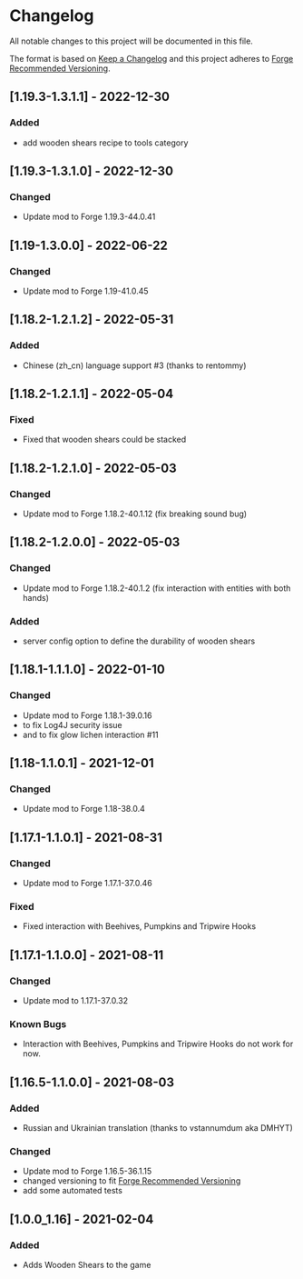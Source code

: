 # Changelog
All notable changes to this project will be documented in this file.

The format is based on [Keep a Changelog](http://keepachangelog.com/en/1.0.0/) and this project adheres to [Forge Recommended Versioning](https://mcforge.readthedocs.io/en/latest/conventions/versioning/).

## [1.19.3-1.3.1.1] - 2022-12-30
### Added
- add wooden shears recipe to tools category

## [1.19.3-1.3.1.0] - 2022-12-30
### Changed
- Update mod to Forge 1.19.3-44.0.41

## [1.19-1.3.0.0] - 2022-06-22
### Changed
- Update mod to Forge 1.19-41.0.45

## [1.18.2-1.2.1.2] - 2022-05-31
### Added
- Chinese (zh_cn) language support #3 (thanks to rentommy)

## [1.18.2-1.2.1.1] - 2022-05-04
### Fixed
- Fixed that wooden shears could be stacked

## [1.18.2-1.2.1.0] - 2022-05-03
### Changed
- Update mod to Forge 1.18.2-40.1.12 (fix breaking sound bug)

## [1.18.2-1.2.0.0] - 2022-05-03
### Changed
- Update mod to Forge 1.18.2-40.1.2 (fix interaction with entities with both hands)

### Added
- server config option to define the durability of wooden shears

## [1.18.1-1.1.1.0] - 2022-01-10
### Changed
- Update mod to Forge 1.18.1-39.0.16
- to fix Log4J security issue
- and to fix glow lichen interaction #11

## [1.18-1.1.0.1] - 2021-12-01
### Changed
- Update mod to Forge 1.18-38.0.4

## [1.17.1-1.1.0.1] - 2021-08-31
### Changed
- Update mod to Forge 1.17.1-37.0.46

### Fixed
- Fixed interaction with Beehives, Pumpkins and Tripwire Hooks

## [1.17.1-1.1.0.0] - 2021-08-11
### Changed
- Update mod to 1.17.1-37.0.32

### Known Bugs
- Interaction with Beehives, Pumpkins and Tripwire Hooks do not work for now.

## [1.16.5-1.1.0.0] - 2021-08-03
### Added
- Russian and Ukrainian translation (thanks to vstannumdum aka DMHYT)

### Changed
- Update mod to Forge 1.16.5-36.1.15
- changed versioning to fit [Forge Recommended Versioning](https://mcforge.readthedocs.io/en/latest/conventions/versioning/)
- add some automated tests

## [1.0.0_1.16] - 2021-02-04
### Added
- Adds Wooden Shears to the game

